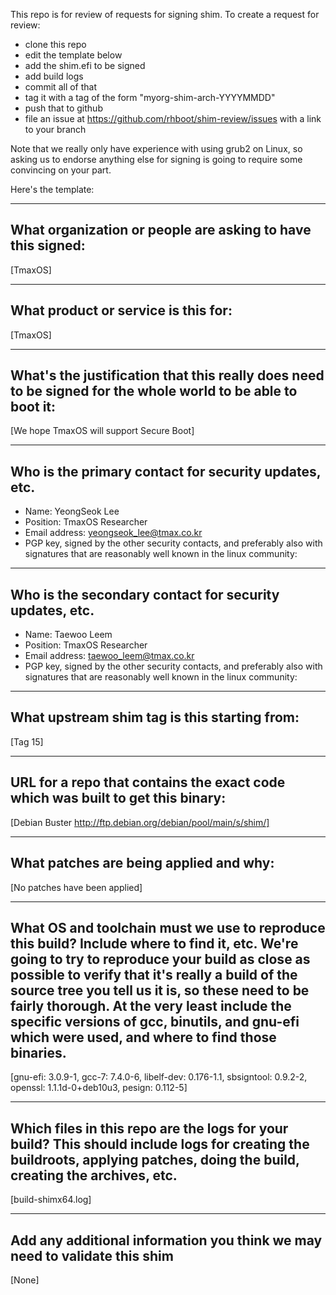 This repo is for review of requests for signing shim.  To create a request for review:

- clone this repo
- edit the template below
- add the shim.efi to be signed
- add build logs
- commit all of that
- tag it with a tag of the form "myorg-shim-arch-YYYYMMDD"
- push that to github
- file an issue at https://github.com/rhboot/shim-review/issues with a link to your branch

Note that we really only have experience with using grub2 on Linux, so asking
us to endorse anything else for signing is going to require some convincing on
your part.

Here's the template:

-------------------------------------------------------------------------------
What organization or people are asking to have this signed:
-------------------------------------------------------------------------------
[TmaxOS]

-------------------------------------------------------------------------------
What product or service is this for:
-------------------------------------------------------------------------------
[TmaxOS]

-------------------------------------------------------------------------------
What's the justification that this really does need to be signed for the whole world to be able to boot it:
-------------------------------------------------------------------------------
[We hope TmaxOS will support Secure Boot]

-------------------------------------------------------------------------------
Who is the primary contact for security updates, etc.
-------------------------------------------------------------------------------
- Name: YeongSeok Lee
- Position: TmaxOS Researcher
- Email address: yeongseok_lee@tmax.co.kr
- PGP key, signed by the other security contacts, and preferably also with signatures that are reasonably well known in the linux community:

-------------------------------------------------------------------------------
Who is the secondary contact for security updates, etc.
-------------------------------------------------------------------------------
- Name: Taewoo Leem
- Position: TmaxOS Researcher
- Email address: taewoo_leem@tmax.co.kr
- PGP key, signed by the other security contacts, and preferably also with signatures that are reasonably well known in the linux community:

-------------------------------------------------------------------------------
What upstream shim tag is this starting from:
-------------------------------------------------------------------------------
[Tag 15]

-------------------------------------------------------------------------------
URL for a repo that contains the exact code which was built to get this binary:
-------------------------------------------------------------------------------
[Debian Buster http://ftp.debian.org/debian/pool/main/s/shim/]

-------------------------------------------------------------------------------
What patches are being applied and why:
-------------------------------------------------------------------------------
[No patches have been applied]

-------------------------------------------------------------------------------
What OS and toolchain must we use to reproduce this build?  Include where to find it, etc.  We're going to try to reproduce your build as close as possible to verify that it's really a build of the source tree you tell us it is, so these need to be fairly thorough. At the very least include the specific versions of gcc, binutils, and gnu-efi which were used, and where to find those binaries.
-------------------------------------------------------------------------------
[gnu-efi: 3.0.9-1, gcc-7: 7.4.0-6, libelf-dev: 0.176-1.1, sbsigntool: 0.9.2-2, openssl: 1.1.1d-0+deb10u3, pesign: 0.112-5]

-------------------------------------------------------------------------------
Which files in this repo are the logs for your build?   This should include logs for creating the buildroots, applying patches, doing the build, creating the archives, etc.
-------------------------------------------------------------------------------
[build-shimx64.log]

-------------------------------------------------------------------------------
Add any additional information you think we may need to validate this shim
-------------------------------------------------------------------------------
[None]
